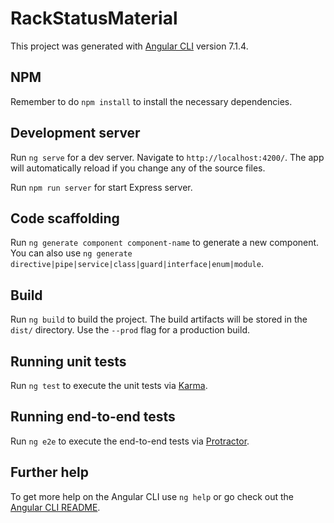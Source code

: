 # RackStatusMaterial

This project was generated with [Angular CLI](https://github.com/angular/angular-cli) version 7.1.4.

## NPM

Remember to do `npm install` to install the necessary dependencies.

## Development server

Run `ng serve` for a dev server. Navigate to `http://localhost:4200/`. The app will automatically reload if you change any of the source files.

Run `npm run server` for start Express server.

## Code scaffolding

Run `ng generate component component-name` to generate a new component. You can also use `ng generate directive|pipe|service|class|guard|interface|enum|module`.

## Build

Run `ng build` to build the project. The build artifacts will be stored in the `dist/` directory. Use the `--prod` flag for a production build.

## Running unit tests

Run `ng test` to execute the unit tests via [Karma](https://karma-runner.github.io).

## Running end-to-end tests

Run `ng e2e` to execute the end-to-end tests via [Protractor](http://www.protractortest.org/).

## Further help

To get more help on the Angular CLI use `ng help` or go check out the [Angular CLI README](https://github.com/angular/angular-cli/blob/master/README.md).
